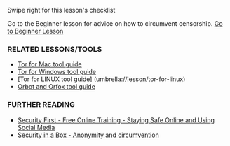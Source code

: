 [Title]: # (What now?)
[Order]: # (3)

Swipe right for this lesson's checklist

Go to the Beginner lesson for advice on how to circumvent censorship.
[Go to Beginner Lesson](umbrella://lesson/the-internet/0)

### RELATED LESSONS/TOOLS

*   [Tor for Mac tool guide](umbrella://lesson/tor-for-mac-os-x)
*   [Tor for Windows tool guide](umbrella://lesson/tor-for-windows)
*	[Tor for LINUX tool guide] (umbrella://lesson/tor-for-linux)
*   [Orbot and Orfox tool guide](umbrella://lesson/orbot-and-orfox)


### FURTHER READING

* 	[Security First - Free Online Training - Staying Safe Online and Using Social Media](https://advocacyassembly.org/en/partners/securityfirst/) 
*   [Security in a Box - Anonymity and circumvention](https://securityinabox.org/en/guide/anonymity-and-circumvention)
